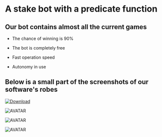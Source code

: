 # A stake bot with a predicate function

## Our bot contains almost all the current games

- The chance of winning is 90%

- The bot is completely free

- Fast operation speed

- Autonomy in use

## Below is a small part of the screenshots of our software's robes

[![Download](https://i.postimg.cc/yYN2JZPN/Genshin1.png)]()

![AVATAR](https://i.postimg.cc/x1YJ9wG5/image.png)

![AVATAR](https://i.postimg.cc/rF5QpR3k/image.png)

![AVATAR](https://i.postimg.cc/bNf4LPjq/image.png)
